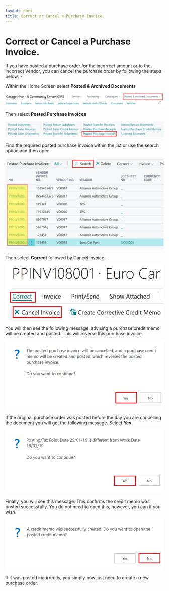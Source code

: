 ```yaml
---
layout: docs
title: Correct or Cancel a Purchase Invoice.
---
```


#   Correct or Cancel a Purchase Invoice.

If you have posted a purchase order for the incorrect amount or to the incorrect Vendor, you can cancel the purchase order by following the steps below: - 



Within the Home Screen select **Posted & Archived Documents**

![](media/garagehive-correct-or-cancel-a-purchase-order1.png)

Then select **Posted Purchase Invoices**

![](media/garagehive-correct-or-cancel-a-purchase-order2.png)

Find the required posted purchase invoice within the list or use the search option and then open.  

![](media/garagehive-correct-or-cancel-a-purchase-order3.png)

Then select **Correct** followed by Cancel Invoice. 

![](media/garagehive-correct-or-cancel-a-purchase-order4.png)

You will then see the following message, advising a purchase credit memo will be created and posted. This will reverse this purchase invoice.  

![](media/garagehive-correct-or-cancel-a-purchase-order5.png)

If the original purchase order was posted before the day you are cancelling the document you will get the following message. Select **Yes**. 

![](media/garagehive-correct-or-cancel-a-purchase-order6.png)

Finally, you will see this message. This confirms the credit memo was posted successfully. You do not need to open this, however, you can if you wish. 

![](media/garagehive-correct-or-cancel-a-purchase-order7.png)

If it was posted incorrectly, you simply now just need to create a new purchase order. 



